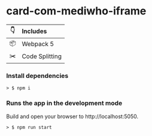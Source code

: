 # card-com-mediwho-iframe

|👇| Includes               |
|:-:|:-----------------------|
|📦| Webpack 5              |
|✂️| Code Splitting         |

### Install dependencies
```
> $ npm i
```
### Runs the app in the development mode
Build and open your browser to http://localhost:5050.
```
> $ npm run start
```